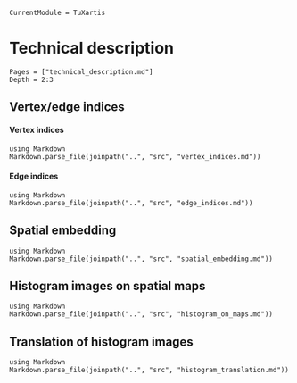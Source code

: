 ```@meta
CurrentModule = TuXartis
```

# Technical description

```@contents
Pages = ["technical_description.md"]
Depth = 2:3
```

## Vertex/edge indices

#### Vertex indices  

```@eval
using Markdown
Markdown.parse_file(joinpath("..", "src", "vertex_indices.md"))
```

#### Edge indices  

```@eval
using Markdown
Markdown.parse_file(joinpath("..", "src", "edge_indices.md"))
```

## Spatial embedding

```@eval
using Markdown
Markdown.parse_file(joinpath("..", "src", "spatial_embedding.md"))
```

## Histogram images on spatial maps

```@eval
using Markdown
Markdown.parse_file(joinpath("..", "src", "histogram_on_maps.md"))
```

## Translation of histogram images

```@eval
using Markdown
Markdown.parse_file(joinpath("..", "src", "histogram_translation.md"))
```